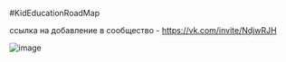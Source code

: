 #KidEducationRoadMap

ссылка на добавление в сообщество - https://vk.com/invite/NdjwRJH


![image](https://drive.google.com/uc?export=view&id=1MW1T6uLK0TgZzVxdwtFS5n_gbEdVzgS2)
